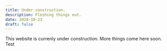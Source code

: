 ```yaml
---
title: Under construction.
description: Fleshing things out.
date: 2020-10-23
draft: false
---
```


This website is currenly under construction. More things come here soon.
Test